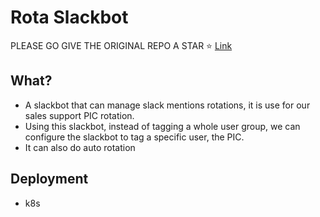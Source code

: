 # Rota Slackbot

PLEASE GO GIVE THE ORIGINAL REPO A STAR ⭐
[Link](https://github.com/kmaida/rota-slackbot)

## What?
- A slackbot that can manage slack mentions rotations, it is use for our sales support PIC rotation.
- Using this slackbot, instead of tagging a whole user group, we can configure the slackbot to tag a specific user, the PIC.
- It can also do auto rotation

## Deployment
- k8s
